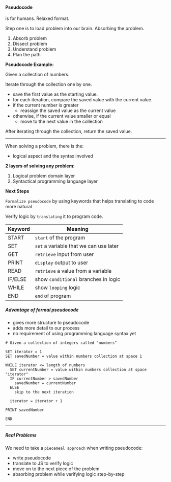 #### Pseudocode

is for humans. Relaxed format. 

Step one is to load problem into our brain.
Absorbing the problem.

1. Absorb problem
2. Dissect problem 
3. Understand problem
4. Plan the path

**Pseudocode Example:**

Given a collection of numbers.

Iterate through the collection one by one.
  - save the first value as the starting value.
  - for each iteration, compare the saved value with the current value.
  - if the current number is greater
    - reassign the saved value as the current value
  - otherwise, if the current value smaller or equal
    - move to the next value in the collection

After iterating through the collection, return the saved value.
___

When solving a problem, there is the:
- logical aspect and the syntax involved

**2 layers of solving any problem:** 

1. Logical problem domain layer
2. Syntactical programming language layer

**Next Steps**

`Formalize pseudocode` by using keywords that helps translating to code more natural

Verify logic by `translating` it to program code. 

| Keyword   |   Meaning   |
|  -----    |    -----    |
|  START    |    `start` of the program    |
|  SET      |    `set` a variable that we can use later    |
|  GET      |    `retrieve` input from user    |
|  PRINT    |    `display` output to user    |
|  READ     |    `retrieve` a value from a variable    |
|  IF/ELSE  |    show `conditional` branches in logic    |
|  WHILE    |    show `looping` logic    |
|  END      |    `end` of program    |


##### Advantage of formal pseudocode #####

- gives more structure to pseudocode
- adds more detail to our process
- no requirement of using programming language syntax yet

```
# Given a collection of integers called "numbers"

SET iterator = 1
SET savedNumber = value within numbers collection at space 1

WHILE iterator <= length of numbers
  SET currentNumber = value within numbers collection at space "iterator"
  IF currentNumber > savedNumber
    savedNumber = currentNumber
  ELSE
    skip to the next iteration

  iterator = iterator + 1

PRINT savedNumber

END

```
___

##### Real Problems #####

We need to take a `piecemeal approach` when writing pseudocode: 

- write pseudocode 
- translate to JS to verify logic 
- move on to the next piece of the problem
- absorbing problem while verifying logic step-by-step